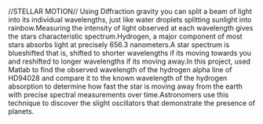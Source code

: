 //STELLAR MOTION//
    Using Diffraction gravity you can split a beam of light into its individual wavelengths, just like water droplets splitting sunlight into rainbow.Measuring the intensity of light observed at each wavelength gives the stars characteristic spectrum.Hydrogen, a major component of most stars absorbs light at precisely 656.3 nanometers.A star spectrum is blueshifted that is, shifted to shorter wavelengths if its moving towards you and reshifted to longer wavelengths if its moving away.In this project, used Matlab to find the observed wavelength of the hydrogen alpha line of HD94028 and compare it to the known wavelength of the hydrogen absorption to determine how fast the star is moving away from the earth with precise spectral measurements over time.Astronomers use this technique to discover the slight oscillators that demonstrate the presence of planets.
